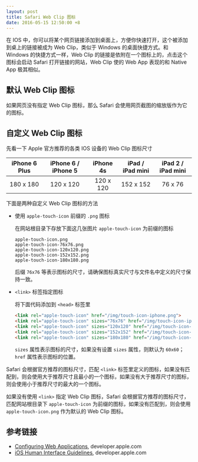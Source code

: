 ```yaml
---
layout: post
title: Safari Web Clip 图标
date: 2016-05-15 12:50:00 +8
---
```


在 IOS 中，你可以将某个网页链接添加到桌面上，方便你快速打开，这个被添加到桌上的链接被成为 Web Clip，类似于 Windows 的桌面快捷方式。和 Windows 的快捷方式一样，Web Clip 的链接是依附在一个图标上的，点击这个图标会启动 Safari 打开链接的网站，Web Clip 使的 Web App 表现的和 Native App 极其相似。

<!--excerpt-->

## 默认 Web Clip 图标

如果网页没有指定 Web Clip 图标，那么 Safari 会使用网页截图的缩放版作为它的图标。

## 自定义 Web Clip 图标

先看一下 Apple 官方推荐的各类 IOS 设备的 Web Clip 图标尺寸

| iPhone 6 Plus | iPhone 6 / iPhone 5 | iPhone 4s | iPad / iPad mini | iPad 2 / iPad mini |
| :-----------: | :-----------------: | :-------: | :--------------: | :----------------: |
| 180 x 180     | 120 x 120           | 120 x 120 | 152 x 152        | 76 x 76            |

下面是两种自定义 Web Clip 图标的方法

* 使用 `apple-touch-icon` 前缀的 `.png` 图标

  在网站根目录下存放下面这几张图片 `apple-touch-icon` 为前缀的图标

  ```shell
  apple-touch-icon.png
  apple-touch-icon-76x76.png
  apple-touch-icon-120x120.png
  apple-touch-icon-152x152.png
  apple-touch-icon-180x180.png
  ```

  后缀 `76x76` 等表示图标的尺寸，请确保图标真实尺寸与文件名中定义的尺寸保持一致。

* `<link>` 标签指定图标

  将下面代码添加到 `<head>` 标签里

  ```html
  <link rel="apple-touch-icon" href="/img/touch-icon-iphone.png">
  <link rel="apple-touch-icon" sizes="76x76" href="/img/touch-icon-ipad.png">
  <link rel="apple-touch-icon" sizes="120x120" href="/img/touch-icon-iphone-retina.png">
  <link rel="apple-touch-icon" sizes="152x152" href="/img/touch-icon-ipad-retina.png">
  <link rel="apple-touch-icon" sizes="180x180" href="/img/touch-icon-iphone-plus-retina.png">
  ```

  `sizes` 属性表示图标的尺寸，如果没有设置 `sizes` 属性，则默认为 `60x60`；`href` 属性表示图标的位置。

Safari 会根据官方推荐的图标尺寸，匹配 `<link>` 标签里定义的图标，如果没有匹配到，则会使用大于推荐尺寸且最小的一个图标，如果没有大于推荐尺寸的图标，则会使用小于推荐尺寸的最大的一个图标。

如果没有使用 `<link>` 指定 Web Clip 图标，Safari 会根据官方推荐的图标尺寸，匹配网站根目录下 `apple-touch-icon` 为前缀的图标，如果没有匹配到，则会使用 `apple-touch-icon.png` 作为默认的 Web Clip 图标。

## 参考链接

* [Configuring Web Applications](https://developer.apple.com/library/iad/documentation/AppleApplications/Reference/SafariWebContent/ConfiguringWebApplications/ConfiguringWebApplications.html#//apple_ref/doc/uid/TP40002051-CH3-SW4), developer.apple.com
* [iOS Human Interface Guidelines](https://developer.apple.com/library/iad/documentation/UserExperience/Conceptual/MobileHIG/IconMatrix.html#//apple_ref/doc/uid/TP40006556-CH27), developer.apple.com
